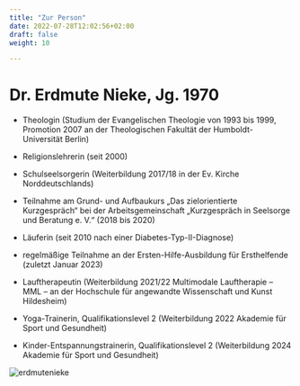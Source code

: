 ```yaml
---
title: "Zur Person"
date: 2022-07-28T12:02:56+02:00
draft: false
weight: 10

---
```






# Dr. Erdmute Nieke, Jg. 1970

* Theologin (Studium der Evangelischen Theologie von 1993 bis 1999, Promotion 2007 an der Theologischen Fakultät der Humboldt-Universität Berlin)

* Religionslehrerin (seit 2000) 

* Schulseelsorgerin (Weiterbildung 2017/18 in der Ev. Kirche Norddeutschlands)

* Teilnahme am Grund- und Aufbaukurs „Das zielorientierte Kurzgespräch“ bei der Arbeitsgemeinschaft „Kurzgespräch in Seelsorge und Beratung e. V.“ (2018 bis 2020)
      
* Läuferin (seit 2010 nach einer Diabetes-Typ-II-Diagnose)
      
* regelmäßige Teilnahme an der Ersten-Hilfe-Ausbildung für Ersthelfende (zuletzt Januar 2023) 
      
* Lauftherapeutin (Weiterbildung 2021/22 Multimodale Lauftherapie – MML – an der Hochschule für angewandte Wissenschaft und Kunst Hildesheim)

* Yoga-Trainerin, Qualifikationslevel 2 (Weiterbildung 2022 Akademie für Sport und Gesundheit)

* Kinder-Entspannungstrainerin, Qualifikationslevel 2 (Weiterbildung 2024 Akademie für Sport und Gesundheit)



![erdmutenieke](/porträt.jpg)
